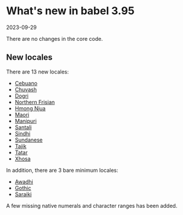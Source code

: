 # What's new in babel 3.95

2023-09-29

There are no changes in the core code.

## New locales

There are 13 new locales:

* [Cebuano](https://latex3.github.io/babel/guides/locale-cebuano.html)
* [Chuvash](https://latex3.github.io/babel/guides/locale-chuvash.html)
* [Dogri](https://latex3.github.io/babel/guides/locale-dogri.html)
* [Northern Frisian](https://latex3.github.io/babel/guides/locale-northernfrisian.html)
* [Hmong Njua](https://latex3.github.io/babel/guides/locale-hmongnjua.html)
* [Maori](https://latex3.github.io/babel/guides/locale-maori.html)
* [Manipuri](https://latex3.github.io/babel/guides/locale-manipuri.html)
* [Santali](https://latex3.github.io/babel/guides/locale-santali.html)
* [Sindhi](https://latex3.github.io/babel/guides/locale-sindhi.html)
* [Sundanese](https://latex3.github.io/babel/guides/locale-sundanese.html)
* [Tajik](https://latex3.github.io/babel/guides/locale-tajik.html)
* [Tatar](https://latex3.github.io/babel/guides/locale-tatar.html)
* [Xhosa](https://latex3.github.io/babel/guides/locale-xhosa.html)    

In addition, there are 3 bare minimum locales:
* [Awadhi](https://latex3.github.io/babel/guides/locale-awadhi.html)
* [Gothic](https://latex3.github.io/babel/guides/locale-gothic.html)
* [Saraiki](https://latex3.github.io/babel/guides/locale-saraiki.html)

A few missing native numerals and character ranges has been added.